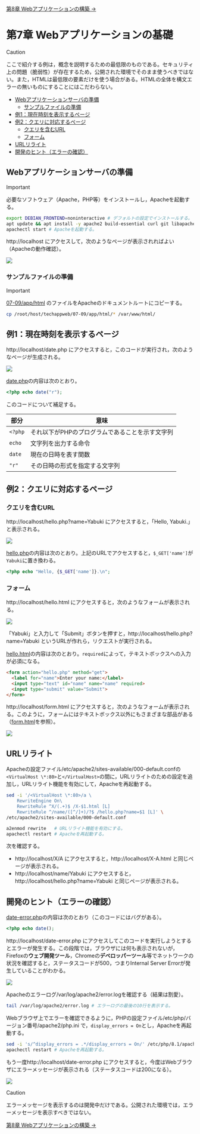 [第8章 Webアプリケーションの構築 →](08.md)

# 第7章 Webアプリケーションの基礎

> [!CAUTION]
> ここで紹介する例は，概念を説明するための最低限のものである。セキュリティ上の問題（脆弱性）が存在するため，公開された環境でそのまま使うべきではない。また，HTMLは最低限の要素だけを使う場合がある。HTMLの全体を構文エラーの無いものにすることにはこだわらない。

<!-- vscode-markdown-toc -->
* [Webアプリケーションサーバの準備](#Web)
	* [サンプルファイルの準備](#)
* [例1：現在時刻を表示するページ](#1)
* [例2：クエリに対応するページ](#2)
	* [クエリを含むURL](#URL)
	* [フォーム](#-1)
* [URLリライト](#URL-1)
* [開発のヒント（エラーの確認）](#-1)

<!-- vscode-markdown-toc-config
	numbering=false
	autoSave=true
	/vscode-markdown-toc-config -->
<!-- /vscode-markdown-toc -->

## <a name='Web'></a>Webアプリケーションサーバの準備

> [!IMPORTANT]
> 必要なソフトウェア（Apache，PHP等）をインストールし，Apacheを起動する。

```bash
export DEBIAN_FRONTEND=noninteractive # デフォルトの設定でインストールする。
apt update && apt install -y apache2 build-essential curl git libapache2-mod-php php python3 # 必要なソフトウェアをインストールする。
apachectl start # Apacheを起動する。
```

http://localhost にアクセスして，次のようなページが表示されればよい（Apacheの動作確認）。

![](img/07-apache-b.png)

### <a name=''></a>サンプルファイルの準備

> [!IMPORTANT]
> [07-09/app/html](07-09/app/html) のファイルをApacheのドキュメントルートにコピーする。

```bash
cp /root/host/techappweb/07-09/app/html/* /var/www/html/
```

## <a name='1'></a>例1：現在時刻を表示するページ

http://localhost/date.php にアクセスすると，このコードが実行され，次のようなページが生成される。

![](img/07-date-b.png)

[date.php](app/html/date.php)の内容は次のとおり。

```php
<?php echo date("r");
```

このコードについて補足する。

部分|意味
--|--
`<?php`|それ以下がPHPのプログラムであることを示す文字列
`echo`|文字列を出力する命令
`date`|現在の日時を表す関数
`"r"`|その日時の形式を指定する文字列

## <a name='2'></a>例2：クエリに対応するページ

### <a name='URL'></a>クエリを含むURL

http://localhost/hello.php?name=Yabuki にアクセスすると，「Hello, Yabuki.」と表示される。

![](img/07-hello-b.png)

[hello.php](app/html/hello.php)の内容は次のとおり。上記のURLでアクセスすると，`$_GET['name']`が`Yabuki`に置き換わる。

```php
<?php echo "Hello, {$_GET['name']}.\n";
```

### <a name='-1'></a>フォーム

http://localhost/hello.html にアクセスすると，次のようなフォームが表示される。

![](img/07-hello-form-b.png)

「Yabuki」と入力して「Submit」ボタンを押すと，http://localhost/hello.php?name=Yabuki というURLが作れら，リクエストが実行される。

[hello.html](app/html/hello.html)の内容は次のとおり。`required`によって，テキストボックスへの入力が必須になる。

```html
<form action="hello.php" method="get">
  <label for="name">Enter your name:</label>
  <input type="text" id="name" name="name" required>
  <input type="submit" value="Submit">
</form>
```

http://localhost/form.html にアクセスすると，次のようなフォームが表示される。このように，フォームにはテキストボックス以外にもさまざまな部品がある（[form.html](app/html/form.html)を参照）。

![](img/07-form-b.png)

## <a name='URL-1'></a>URLリライト

Apacheの設定ファイル/etc/apache2/sites-available/000-default.confの`<VirtualHost \*:80>`と`</VirtualHost>`の間に，URLリライトのための設定を追加し，URLリライト機能を有効にして，Apacheを再起動する。

```bash
sed -i '/<VirtualHost \*:80>/a \
    RewriteEngine On\
	RewriteRule ^X/(.+)$ /X-$1.html [L]
    RewriteRule ^/name/([^/]+)/?$ /hello.php?name=$1 [L]' \
/etc/apache2/sites-available/000-default.conf

a2enmod rewrite   # URLリライト機能を有効にする。
apachectl restart # Apacheを再起動する。
```

次を確認する。

- http://localhost/X/A にアクセスすると，http://localhost/X-A.html と同じページが表示される。
- http://localhost/name/Yabuki にアクセスすると，http://localhost/hello.php?name=Yabuki と同じページが表示される。


## <a name='-1'></a>開発のヒント（エラーの確認）

[date-error.php](app/html/date-error.php)の内容は次のとおり（このコードにはバグがある）。

```php
<?php echo date();
```

http://localhost/date-error.php にアクセスしてこのコードを実行しようとするとエラーが発生する。この段階では，ブラウザには何も表示されないが，Firefoxの**ウェブ開発ツール**，Chromeの**デベロッパーツール**等でネットワークの状況を確認すると，ステータスコードが500，つまりInternal Server Errorが発生していることがわかる。

![](img/07-error-dev-b.png)

Apacheのエラーログ/var/log/apache2/error.logを確認する（結果は割愛）。

```bash
tail /var/log/apache2/error.log # エラーログの最後の10行を表示する。
```

Webブラウザ上でエラーを確認できるように，PHPの設定ファイル/etc/php/バージョン番号/apache2/php.ini で，`display_errors = On`とし，Apacheを再起動する。

```bash
sed -i 's/^display_errors = .*/display_errors = On/' /etc/php/8.1/apache2/php.ini
apachectl restart # Apacheを再起動する。
```

もう一度http://localhost/date-error.php にアクセスすると，今度はWebブラウザにエラーメッセージが表示される（ステータスコードは200になる）。

![](img/07-error-b.png)

> [!CAUTION]
> エラーメッセージを表示するのは開発中だけである。公開された環境では，エラーメッセージを表示すべきではない。

[第8章 Webアプリケーションの構築 →](08.md)
